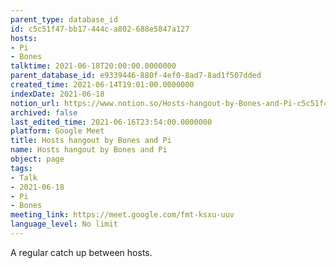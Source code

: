 ```yaml
---
parent_type: database_id
id: c5c51f47-bb17-444c-a802-688e5847a127
hosts:
- Pi
- Bones
talktime: 2021-06-18T20:00:00.0000000
parent_database_id: e9339446-880f-4ef0-8ad7-8ad1f507dded
created_time: 2021-06-14T19:01:00.0000000
indexDate: 2021-06-18
notion_url: https://www.notion.so/Hosts-hangout-by-Bones-and-Pi-c5c51f47bb17444ca802688e5847a127
archived: false
last_edited_time: 2021-06-16T23:54:00.0000000
platform: Google Meet
title: Hosts hangout by Bones and Pi
name: Hosts hangout by Bones and Pi
object: page
tags:
- Talk
- 2021-06-18
- Pi
- Bones
meeting_link: https://meet.google.com/fmt-ksxu-uuv
language_level: No limit
---
```


A regular catch up between hosts.



